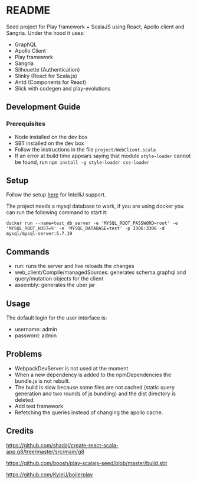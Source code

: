 # README #

Seed project for Play framework + ScalaJS using React, Apollo client and Sangria.
Under the hood it uses:
- GraphQL
- Apollo Client
- Play framework
- Sangria
- Silhouette (Authentication)
- Slinky (React for Scala.js)
- Antd (Components for React)
- Slick with codegen and play-evolutions


## Development Guide

### Prerequisites

- Node installed on the dev box
- SBT installed on the dev box
- Follow the instructions in the file `project/WebClient.scala`
- If an error at build time appears saying that module `style-loader` cannot be found, run `npm install -g style-loader css-loader`

## Setup
Follow the setup [here](https://slinky.shadaj.me/docs/installation/) for IntelliJ support.

The project needs a mysql database to work, if you are using docker you can run the following command to start it:
```
docker run --name=test_db_server -e 'MYSQL_ROOT_PASSWORD=root' -e 'MYSQL_ROOT_HOST=%' -e 'MYSQL_DATABASE=test' -p 3306:3306 -d mysql/mysql-server:5.7.19
```

## Commands

- run: runs the server and live reloads the changes
- web_client/Compile/managedSources: generates schema.graphql and query/mutation objects for the client
- assembly: generates the uber jar 

## Usage

The default login for the user interface is:
- username: admin
- password: admin

## Problems

- WebpackDevServer is not used at the moment
- When a new dependency is added to the npmDependencies the bundle.js is not rebuilt.
- The build is slow because some files are not cached (static query generation and two rounds of js bundling) and the dist directory is deleted.
- Add test framework
- Refetching the queries instead of changing the apollo cache.

## Credits

https://github.com/shadaj/create-react-scala-app.g8/tree/master/src/main/g8

https://github.com/boosh/play-scalajs-seed/blob/master/build.sbt

https://github.com/KyleU/boilerplay
